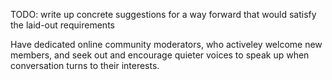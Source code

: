 TODO: write up concrete suggestions for a way forward that would satisfy the laid-out requirements

Have dedicated online community moderators, who activeley welcome new members, and seek out and encourage quieter voices to speak up when conversation turns to their interests.
